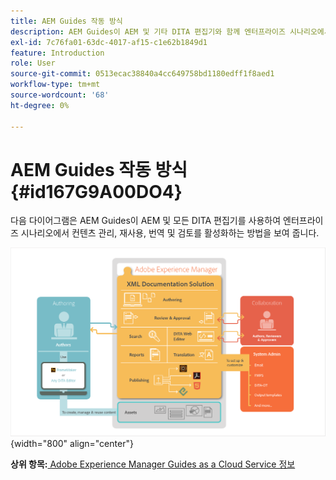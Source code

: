 ```yaml
---
title: AEM Guides 작동 방식
description: AEM Guides이 AEM 및 기타 DITA 편집기와 함께 엔터프라이즈 시나리오에서 컨텐츠 관리, 재사용, 번역 및 검토 권한을 부여하는 방법을 알아봅니다.
exl-id: 7c76fa01-63dc-4017-af15-c1e62b1849d1
feature: Introduction
role: User
source-git-commit: 0513ecac38840a4cc649758bd1180edff1f8aed1
workflow-type: tm+mt
source-wordcount: '68'
ht-degree: 0%

---
```


# AEM Guides 작동 방식 {#id167G9A00DO4}

다음 다이어그램은 AEM Guides이 AEM 및 모든 DITA 편집기를 사용하여 엔터프라이즈 시나리오에서 컨텐츠 관리, 재사용, 번역 및 검토를 활성화하는 방법을 보여 줍니다.

![](images/xml-add-on-how-it-works.png){width="800" align="center"}


**상위 항목:**[ Adobe Experience Manager Guides as a Cloud Service 정보](intro.md)
